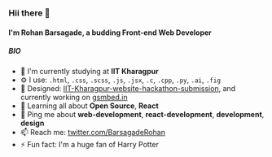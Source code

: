 ### Hii there 👋

#### I'm Rohan Barsagade, a budding Front-end Web Developer 

##### BIO

- 🏢 I'm currently studying at **IIT Kharagpur**
- ⚙️ I use: `.html`, `.css`, `.scss`, `.js`, `.jsx`, `.c`, `.cpp`, `.py`, `.ai`, `.fig`
- 💅 Designed: [IIT-Kharagpur-website-hackathon-submission](https://tsg-web-dev-beasts.vercel.app/), and currently working on [gsmbed.in](https://college-website-using-react.vercel.app/)
- 🌱 Learning all about **Open Source**, **React**
- 💬 Ping me about **web-development**, **react-development**, **development**, **design**
- 📫 Reach me: [twitter.com/BarsagadeRohan](https://twitter.com/BarsagadeRohan)
- ⚡️ Fun fact: I'm a huge fan of Harry Potter
